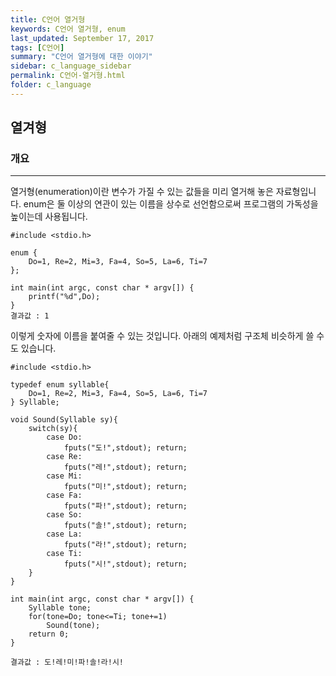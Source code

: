 ```yaml
---
title: C언어 열거형
keywords: C언어 열거형, enum
last_updated: September 17, 2017
tags: [C언어]
summary: "C언어 열거형에 대한 이야기"
sidebar: c_language_sidebar
permalink: C언어-열거형.html
folder: c_language
---
```


## 열겨형

### 개요
---
열거형(enumeration)이란 변수가 가질 수 있는 값들을 미리 열거해 놓은 자료형입니다. enum은 둘 이상의 연관이 있는 이름을 상수로 선언함으로써 프로그램의 가독성을 높이는데 사용됩니다.  


```
#include <stdio.h>

enum {
    Do=1, Re=2, Mi=3, Fa=4, So=5, La=6, Ti=7
};

int main(int argc, const char * argv[]) {
    printf("%d",Do);
}
결과값 : 1
```
이렇게 숫자에 이름을 붙여줄 수 있는 것입니다. 아래의 예제처럼 구조체 비슷하게 쓸 수도 있습니다.

```
#include <stdio.h>

typedef enum syllable{
    Do=1, Re=2, Mi=3, Fa=4, So=5, La=6, Ti=7
} Syllable;

void Sound(Syllable sy){
    switch(sy){
        case Do:
            fputs("도!",stdout); return;
        case Re:
            fputs("레!",stdout); return;
        case Mi:
            fputs("미!",stdout); return;
        case Fa:
            fputs("파!",stdout); return;
        case So:
            fputs("솔!",stdout); return;
        case La:
            fputs("라!",stdout); return;
        case Ti:
            fputs("시!",stdout); return;
    }
}

int main(int argc, const char * argv[]) {
    Syllable tone;
    for(tone=Do; tone<=Ti; tone+=1)
        Sound(tone);
    return 0;
}

결과값 : 도!레!미!파!솔!라!시!
```
